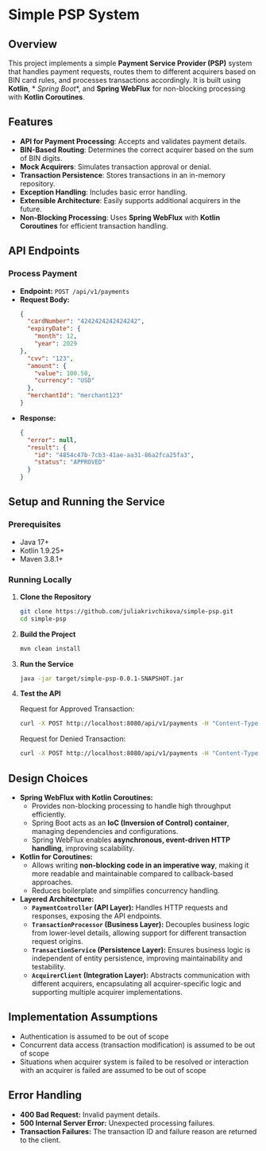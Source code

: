 # Simple PSP System

## Overview

This project implements a simple **Payment Service Provider (PSP)** system that handles payment requests, routes them to
different acquirers based on BIN card rules, and processes transactions accordingly. It is built using **Kotlin**, *
*Spring Boot**, and **Spring WebFlux** for non-blocking processing with **Kotlin Coroutines**.

## Features

- **API for Payment Processing**: Accepts and validates payment details.
- **BIN-Based Routing**: Determines the correct acquirer based on the sum of BIN digits.
- **Mock Acquirers**: Simulates transaction approval or denial.
- **Transaction Persistence**: Stores transactions in an in-memory repository.
- **Exception Handling**: Includes basic error handling.
- **Extensible Architecture**: Easily supports additional acquirers in the future.
- **Non-Blocking Processing**: Uses **Spring WebFlux** with **Kotlin Coroutines** for efficient transaction handling.

## API Endpoints

### Process Payment

- **Endpoint:** `POST /api/v1/payments`
- **Request Body:**
  ```json
  {
    "cardNumber": "4242424242424242",
    "expiryDate": {
      "month": 12,
      "year": 2029
  },
    "cvv": "123",
    "amount": {
      "value": 100.50,
      "currency": "USD"
    },
    "merchantId": "merchant123"
  }
  ```
- **Response:**
  ```json
  {
    "error": null,
    "result": {
      "id": "4854c47b-7cb3-41ae-aa31-86a2fca25fa3",
      "status": "APPROVED"
    }
  }
  ```

## Setup and Running the Service

### Prerequisites

- Java 17+
- Kotlin 1.9.25+
- Maven 3.8.1+

### Running Locally

1. **Clone the Repository**
   ```sh
   git clone https://github.com/juliakrivchikova/simple-psp.git
   cd simple-psp
   ```
2. **Build the Project**
   ```sh
   mvn clean install
   ```
3. **Run the Service**
   ```sh
   java -jar target/simple-psp-0.0.1-SNAPSHOT.jar
   ```
4. **Test the API**

   Request for Approved Transaction:
   ```sh
   curl -X POST http://localhost:8080/api/v1/payments -H "Content-Type: application/json" -d '{ "cardNumber": "4242424242424242", "expiryDate": { "year": 2029, "month": "12" }, "cvv": "123", "amount": { "value": 100.50, "currency": "USD" }, "merchantId": "merchant123" }'
   ```

   Request for Denied Transaction:
   ```sh
   curl -X POST http://localhost:8080/api/v1/payments -H "Content-Type: application/json" -d '{ "cardNumber": "4111111111111111", "expiryDate": { "year": 2029, "month": "12" }, "cvv": "123", "amount": { "value": 100.50, "currency": "USD" }, "merchantId": "merchant123" }'
   ```

## Design Choices

- **Spring WebFlux with Kotlin Coroutines:**
    - Provides non-blocking processing to handle high throughput efficiently.
    - Spring Boot acts as an **IoC (Inversion of Control) container**, managing dependencies and configurations.
    - Spring WebFlux enables **asynchronous, event-driven HTTP handling**, improving scalability.
- **Kotlin for Coroutines:**
    - Allows writing **non-blocking code in an imperative way**, making it more readable and maintainable compared to
      callback-based approaches.
    - Reduces boilerplate and simplifies concurrency handling.
- **Layered Architecture:**
    - **`PaymentController` (API Layer):** Handles HTTP requests and responses, exposing the API endpoints.
    - **`TransactionProcessor` (Business Layer):** Decouples business logic from lower-level details, allowing support
      for different transaction request origins.
    - **`TransactionService` (Persistence Layer):** Ensures business logic is independent of entity persistence,
      improving maintainability and testability.
    - **`AcquirerClient` (Integration Layer):** Abstracts communication with different acquirers, encapsulating all
      acquirer-specific logic and supporting multiple acquirer implementations.

## Implementation Assumptions

- Authentication is assumed to be out of scope
- Concurrent data access (transaction modification) is assumed to be out of scope
- Situations when acquirer system is failed to be resolved or interaction with an acquirer is failed are assumed to be
  out of scope

## Error Handling

- **400 Bad Request:** Invalid payment details.
- **500 Internal Server Error:** Unexpected processing failures.
- **Transaction Failures:** The transaction ID and failure reason are returned to the client.